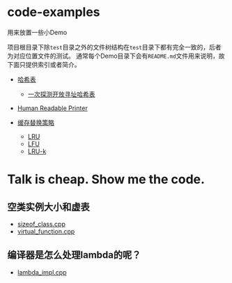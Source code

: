 # code-examples
用来放置一些小Demo

项目根目录下除`test`目录之外的文件树结构在`test`目录下都有完全一致的，后者为对应位置文件的测试。
通常每个Demo目录下会有`README.md`文件用来说明，故下面只提供索引或者简介。

+ [哈希表](./HashTable/)
  + [一次探测开放寻址哈希表](./HashTable/OpenAddressing.h)

+ [Human Readable Printer](./ObjPrint/)

+ [缓存替换策略](./CacheImpl/)
  + [LRU](./CacheImpl/LRU.h)
  + [LFU](./CacheImpl/LFU.h)
  + [LRU-k](./CacheImpl/README.md#lru-k)

# Talk is cheap. Show me the code.

## 空类实例大小和虚表

+ [sizeof_class.cpp](./example/sizeof_class.cpp)
+ [virtual_function.cpp](./example/virtual_function.cpp)

## 编译器是怎么处理lambda的呢？

+ [lambda_impl.cpp](./example/lambda_impl.cpp)
